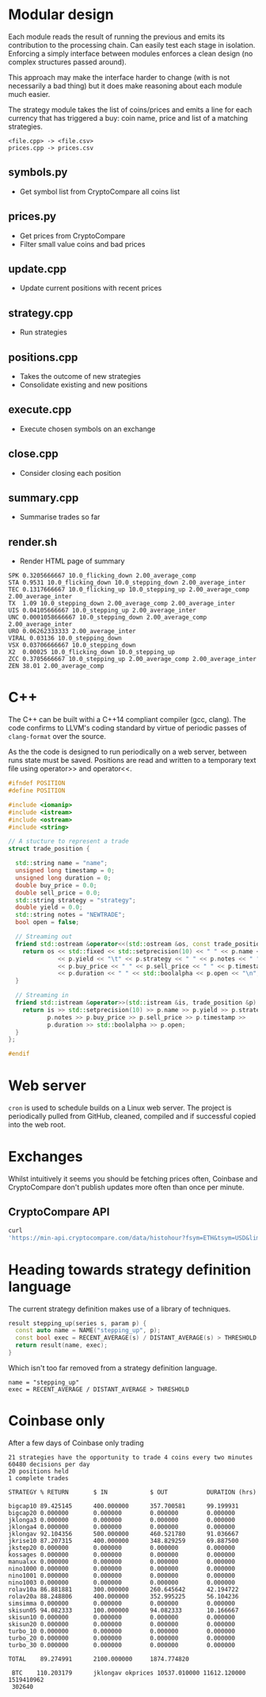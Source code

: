 
# Modular design
Each module reads the result of running the previous and emits its contribution
to the processing chain. Can easily test each stage in isolation. Enforcing a
simply interface between modules enforces a clean design (no complex
structures passed around).

This approach may make the interface harder to change (with is not necessarily a bad
thing) but it does make reasoning about each module much easier.

The strategy module takes the list of coins/prices and emits a line for each
currency that has triggered a buy: coin name, price and list of a matching
strategies.

```
<file.cpp> -> <file.csv>
prices.cpp -> prices.csv
```

## symbols.py
* Get symbol list from CryptoCompare all coins list

## prices.py
* Get prices from CryptoCompare
* Filter small value coins and bad prices

## update.cpp
* Update current positions with recent prices

## strategy.cpp
* Run strategies

## positions.cpp
* Takes the outcome of new strategies
* Consolidate existing and new positions

## execute.cpp
* Execute chosen symbols on an exchange

## close.cpp
* Consider closing each position

## summary.cpp
* Summarise trades so far

## render.sh
* Render HTML page of summary

```
SPK 0.3205666667 10.0_flicking_down 2.00_average_comp 
STA 0.9531 10.0_flicking_down 10.0_stepping_down 2.00_average_inter 
TEC 0.1317666667 10.0_flicking_up 10.0_stepping_up 2.00_average_comp
2.00_average_inter 
TX  1.09 10.0_stepping_down 2.00_average_comp 2.00_average_inter 
UIS 0.04105666667 10.0_stepping_up 2.00_average_inter 
UNC 0.0001058666667 10.0_stepping_down 2.00_average_comp 2.00_average_inter 
URO 0.06262333333 2.00_average_inter 
VIRAL 0.03136 10.0_stepping_down 
VSX 0.03706666667 10.0_stepping_down 
X2  0.00025 10.0_flicking_down 10.0_stepping_up 
ZCC 0.3705666667 10.0_stepping_up 2.00_average_comp 2.00_average_inter 
ZEN 38.01 2.00_average_comp 
```

# C++
The C++ can be built withi a C++14 compliant compiler (gcc, clang). The code
confirms to LLVM's coding standard by virtue of periodic passes of
```clang-format``` over the source.

As the the code is designed to run periodically on a web server, between runs
state must be saved. Positions are read and written to a temporary text file
using operator>> and operator<<.

```cpp
#ifndef POSITION
#define POSITION

#include <iomanip>
#include <istream>
#include <ostream>
#include <string>

// A stucture to represent a trade
struct trade_position {

  std::string name = "name";
  unsigned long timestamp = 0;
  unsigned long duration = 0;
  double buy_price = 0.0;
  double sell_price = 0.0;
  std::string strategy = "strategy";
  double yield = 0.0;
  std::string notes = "NEWTRADE";
  bool open = false;

  // Streaming out
  friend std::ostream &operator<<(std::ostream &os, const trade_position &p) {
    return os << std::fixed << std::setprecision(10) << " " << p.name << "\t"
              << p.yield << "\t" << p.strategy << " " << p.notes << " "
              << p.buy_price << " " << p.sell_price << " " << p.timestamp << " "
              << p.duration << " " << std::boolalpha << p.open << "\n";
  }

  // Streaming in
  friend std::istream &operator>>(std::istream &is, trade_position &p) {
    return is >> std::setprecision(10) >> p.name >> p.yield >> p.strategy >>
           p.notes >> p.buy_price >> p.sell_price >> p.timestamp >>
           p.duration >> std::boolalpha >> p.open;
  }
};

#endif
```

# Web server
```cron``` is used to schedule builds on a Linux web server. The project is
periodically pulled from GitHub, cleaned, compiled and if successful copied into
the web root.

# Exchanges
Whilst intuitively it seems you should be fetching prices often, Coinbase and
CryptoCompare don't publish updates more often than once per minute.

## CryptoCompare API
```bash
curl
'https://min-api.cryptocompare.com/data/histohour?fsym=ETH&tsym=USD&limit=168&aggregate=1&e=CCCAGG'
```

# Heading towards strategy definition language
The current strategy definition makes use of a library of techniques.
```cpp
result stepping_up(series s, param p) { 
  const auto name = NAME("stepping_up", p);
  const bool exec = RECENT_AVERAGE(s) / DISTANT_AVERAGE(s) > THRESHOLD(p);
  return result(name, exec);
}
```

Which isn't too far removed from a strategy definition language.
```
name = "stepping_up"
exec = RECENT_AVERAGE / DISTANT_AVERAGE > THRESHOLD
```


# Coinbase only
After a few days of Coinbase only trading
```
21 strategies have the opportunity to trade 4 coins every two minutes
60480 decisions per day
20 positions held
1 complete trades

STRATEGY % RETURN       $ IN            $ OUT           DURATION (hrs)   

bigcap10 89.425145      400.000000      357.700581      99.199931
bigcap20 0.000000       0.000000        0.000000        0.000000
jklonga3 0.000000       0.000000        0.000000        0.000000
jklonga4 0.000000       0.000000        0.000000        0.000000
jklongav 92.104356      500.000000      460.521780      91.036667
jkrise10 87.207315      400.000000      348.829259      69.887500
jkstep20 0.000000       0.000000        0.000000        0.000000
kossages 0.000000       0.000000        0.000000        0.000000
manualxx 0.000000       0.000000        0.000000        0.000000
nino1000 0.000000       0.000000        0.000000        0.000000
nino1001 0.000000       0.000000        0.000000        0.000000
nino1003 0.000000       0.000000        0.000000        0.000000
rolav10a 86.881881      300.000000      260.645642      42.194722
rolav20a 88.248806      400.000000      352.995225      56.104236
simsimma 0.000000       0.000000        0.000000        0.000000
skisun05 94.082333      100.000000      94.082333       10.166667
skisun10 0.000000       0.000000        0.000000        0.000000
skisun20 0.000000       0.000000        0.000000        0.000000
turbo_10 0.000000       0.000000        0.000000        0.000000
turbo_20 0.000000       0.000000        0.000000        0.000000
turbo_30 0.000000       0.000000        0.000000        0.000000

TOTAL    89.274991      2100.000000     1874.774820                     
```

```
 BTC    110.203179      jklongav okprices 10537.010000 11612.120000 1519410962
 302640
 ```

